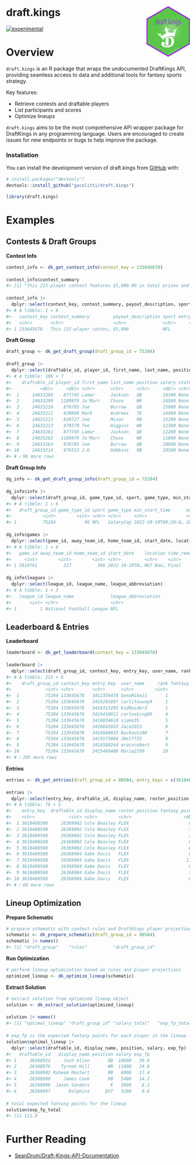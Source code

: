 
<!-- README.md is generated from README.Rmd. Please edit that file -->

# draft.kings <a href="github.com/gacolitti/draft.kings"><img src="man/figures/logo.png" align="right" height="138" /></a>

<!-- badges: start -->

[![experimental](https://img.shields.io/badge/experimental-orange.svg)](https://github.com/gaclitti/draft.kings)
<!-- badges: end -->

# Overview

`draft.kings` is an R package that wraps the undocumented DraftKings
API, providing seamless access to data and additional tools for fantasy
sports strategy.

Key features:

- Retrieve contests and draftable players
- List participants and scores
- Optimize lineups

`draft.kings` aims to be the most comprehensive API wrapper package for
DraftKings in any programming language. Users are encouraged to create
issues for new endpoints or bugs to help improve the package.

### Installation

You can install the development version of draft.kings from
[GitHub](https://github.com/) with:

``` r
# install.packages("devtools")
devtools::install_github("gacolitti/draft.kings")
```

``` r
library(draft.kings)
```

# Examples

## Contests & Draft Groups

**Contest Info**

``` r
contest_info <- dk_get_contest_info(contest_key = 133645678) 

contest_info$contest_summary
#> [1] "This 215-player contest features $5,000.00 in total prizes and pays out the top 5 finishing positions. First place wins $1,000.00."

contest_info |> 
  dplyr::select(contest_key, contest_summary, payout_description, sport, entry_fee, entries)
#> # A tibble: 1 × 6
#>   contest_key contest_summary         payout_description sport entry_fee entries
#>   <chr>       <chr>                   <chr>              <chr>     <dbl>   <dbl>
#> 1 133645678   This 215-player contes… $5,000             NFL          27     215
```

**Draft Group**

``` r
draft_group <- dk_get_draft_group(draft_group_id = 75284)

draft_group |> 
  dplyr::select(draftable_id, player_id, first_name, last_name, position, salary, status)
#> # A tibble: 106 × 7
#>    draftable_id player_id first_name last_name position salary status
#>           <dbl>     <dbl> <chr>      <chr>     <chr>     <dbl> <chr> 
#>  1     24633208    877745 Lamar      Jackson   QB        18300 None  
#>  2     24633209   1109979 Ja'Marr    Chase     WR        16500 None  
#>  3     24633210    878785 Joe        Burrow    QB        15900 None  
#>  4     24633211    820699 Mark       Andrews   TE        14400 None  
#>  5     24633212    820727 Joe        Mixon     RB        13200 None  
#>  6     24633213    978579 Tee        Higgins   WR        12300 None  
#>  7     24633261    877745 Lamar      Jackson   QB        12200 None  
#>  8     24633262   1109979 Ja'Marr    Chase     WR        11000 None  
#>  9     24633263    878785 Joe        Burrow    QB        10600 None  
#> 10     24633214    976513 J.K.       Dobbins   RB        10500 None  
#> # ℹ 96 more rows
```

**Draft Group Info**

``` r
dg_info <- dk_get_draft_group_info(draft_group_id = 75284)

dg_info$info |> 
  dplyr::select(draft_group_id, game_type_id, sport, game_type, min_start_time, max_start_time)
#> # A tibble: 1 × 6
#>   draft_group_id game_type_id sport game_type min_start_time      max_start_time
#>            <int>        <int> <chr> <chr>     <chr>               <chr>         
#> 1          75284           96 NFL   SalaryCap 2022-10-10T00:20:0… 2022-10-10T00…

dg_info$games |> 
  dplyr::select(game_id, away_team_id, home_team_id, start_date, location, time_remaining_status)
#> # A tibble: 1 × 6
#>   game_id away_team_id home_team_id start_date    location time_remaining_status
#>     <int>        <int>        <int> <chr>         <chr>    <chr>                
#> 1 5819761          327          366 2022-10-10T0… M&T Ban… Final

dg_info$leagues |> 
  dplyr::select(league_id, league_name, league_abbreviation)
#> # A tibble: 1 × 3
#>   league_id league_name              league_abbreviation
#>       <int> <chr>                    <chr>              
#> 1         1 National Football League NFL
```

## Leaderboard & Entries

**Leaderboard**

``` r
leaderboard <- dk_get_leaderboard(contest_key = 133645678)

leaderboard |> 
  dplyr::select(draft_group_id, contest_key, entry_key, user_name, rank, fantasy_points)
#> # A tibble: 215 × 6
#>    draft_group_id contest_key entry_key  user_name     rank fantasy_points
#>             <int> <chr>       <chr>      <chr>        <int>          <dbl>
#>  1          75284 133645678   3412356478 GenoMike21       1          101. 
#>  2          75284 133645678   3416201807 carlitosway9     1          101. 
#>  3          75284 133645678   3416313295 KidRaider3       1          101. 
#>  4          75284 133645678   3416410911 carlosking89     4           97.6
#>  5          75284 133645678   3416034618 sjamo35          5           96.3
#>  6          75284 133645678   3416642033 Jace2013         6           96.2
#>  7          75284 133645678   3416680035 Bucknutz00       7           94.2
#>  8          75284 133645678   3415573084 JWolff33         8           93.9
#>  9          75284 133645678   3416580244 eracnrobert      9           90.2
#> 10          75284 133645678   3415480406 Maria2199       10           90.1
#> # ℹ 205 more rows
```

**Entries**

``` r
entries <- dk_get_entries(draft_group_id = 80584, entry_keys = c(3618408508, 3618897002))

entries |> 
  dplyr::select(entry_key, draftable_id, display_name, roster_position, fantasy_points)
#> # A tibble: 76 × 5
#>    entry_key  draftable_id display_name roster_position fantasy_points
#>    <chr>             <int> <chr>        <chr>                    <dbl>
#>  1 3618408508     26369002 Cole Beasley FLEX                       6  
#>  2 3618408508     26369002 Cole Beasley FLEX                       3.5
#>  3 3618408508     26369002 Cole Beasley FLEX                       2  
#>  4 3618408508     26369002 Cole Beasley FLEX                       0  
#>  5 3618408508     26369002 Cole Beasley FLEX                       0  
#>  6 3618408508     26368984 Gabe Davis   FLEX                       6  
#>  7 3618408508     26368984 Gabe Davis   FLEX                      11.3
#>  8 3618408508     26368984 Gabe Davis   FLEX                       6  
#>  9 3618408508     26368984 Gabe Davis   FLEX                       3  
#> 10 3618408508     26368984 Gabe Davis   FLEX                       0  
#> # ℹ 66 more rows
```

## Lineup Optimization

**Prepare Schematic**

``` r
# prepare schematic with contest rules and DraftKings player projections
schematic <- dk_prepare_schematic(draft_group_id = 80584)
schematic |> names()
#> [1] "draft_group"    "rules"          "draft_group_id"
```

**Run Optimization**

``` r
# perform lineup optimization based on rules and player projections 
optimized_lineup <- dk_optimize_lineup(schematic)
```

**Extract Solution**

``` r
# extract solution from optimized lineup object
solution <- dk_extract_solution(optimized_lineup)

solution |> names()
#> [1] "optimal_lineup" "draft_group_id" "salary_total"   "exp_fp_total"

# exp_fp is the expected fantasy points for each player in the lineup
solution$optimal_lineup |> 
  dplyr::select(draftable_id, display_name, position, salary, exp_fp)
#>   draftable_id   display_name position salary exp_fp
#> 1     26368922     Josh Allen       QB  18600   39.0
#> 2     26368976    Tyreek Hill       WR  11000   24.6
#> 3     26368982 Raheem Mostert       RB   8000   17.4
#> 4     26368990     James Cook       RB   5400   14.1
#> 5     26368996  Jason Sanders        K   3800    8.2
#> 6     26368997       Dolphins      DST   3200    8.6

# total expected fantasy points for the lineup
solution$exp_fp_total
#> [1] 111.9
```

# Further Reading

- [SeanDrum/Draft-Kings-API-Documentation](https://github.com/SeanDrum/Draft-Kings-API-Documentation)
